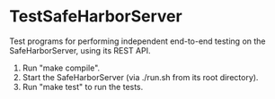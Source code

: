 # TestSafeHarborServer
Test programs for performing independent end-to-end testing on the SafeHarborServer, using its REST API.
1. Run "make compile".
2. Start the SafeHarborServer (via ./run.sh from its root directory).
3. Run "make test" to run the tests.


